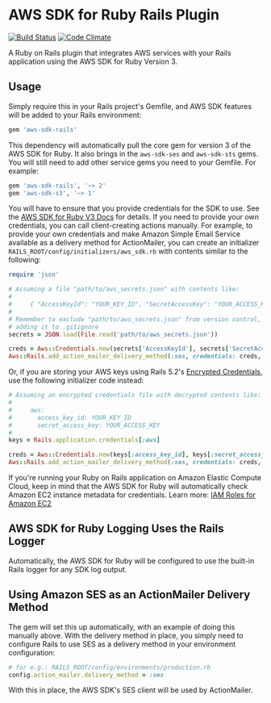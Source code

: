 # AWS SDK for Ruby Rails Plugin

[![Build Status](https://travis-ci.org/aws/aws-sdk-rails.png?branch=master)](https://travis-ci.org/aws/aws-sdk-rails) [![Code Climate](https://codeclimate.com/github/aws/aws-sdk-rails.png)](https://codeclimate.com/github/aws/aws-sdk-rails)

A Ruby on Rails plugin that integrates AWS services with your Rails application
using the AWS SDK for Ruby Version 3.

## Usage

Simply require this in your Rails project's Gemfile, and AWS SDK features will
be added to your Rails environment:

```ruby
gem 'aws-sdk-rails'
```

This dependency will automatically pull the core gem for version 3 of the AWS SDK for Ruby. It
also brings in the `aws-sdk-ses` and `aws-sdk-sts` gems. You will still need to add other
service gems you need to your Gemfile. For example:

```ruby
gem 'aws-sdk-rails', '~> 2'
gem 'aws-sdk-s3', '~> 1'
```

You will have to ensure that you provide credentials for the SDK to use. See the
[AWS SDK for Ruby V3 Docs](https://docs.aws.amazon.com/sdk-for-ruby/v3/api/index.html#Configuration)
for details. If you need to provide your own credentials, you can call
client-creating actions manually. For example, to provide your own credentials
and make Amazon Simple Email Service available as a delivery method for
ActionMailer, you can create an initializer `RAILS_ROOT/config/initializers/aws_sdk.rb`
with contents similar to the following:

```ruby
require 'json'

# Assuming a file "path/to/aws_secrets.json" with contents like:
#
#     { "AccessKeyId": "YOUR_KEY_ID", "SecretAccessKey": "YOUR_ACCESS_KEY" }
#
# Remember to exclude "path/to/aws_secrets.json" from version control, e.g. by
# adding it to .gitignore
secrets = JSON.load(File.read('path/to/aws_secrets.json'))

creds = Aws::Credentials.new(secrets['AccessKeyId'], secrets['SecretAccessKey'])
Aws::Rails.add_action_mailer_delivery_method(:ses, credentials: creds, region: 'us-east-1')
```

Or, if you are storing your AWS keys using Rails 5.2's [Encrypted
Credentials](http://guides.rubyonrails.org/security.html#custom-credentials),
use the following initializer code instead:

```ruby
# Assuming an encrypted credentials file with decrypted contents like:
#
#     aws:
#       access_key_id: YOUR_KEY_ID
#       secret_access_key: YOUR_ACCESS_KEY
#
keys = Rails.application.credentials[:aws]

creds = Aws::Credentials.new(keys[:access_key_id], keys[:secret_access_key])
Aws::Rails.add_action_mailer_delivery_method(:ses, credentials: creds, region: "us-east-1")
```

If you're running your Ruby on Rails application on Amazon Elastic Compute
Cloud, keep in mind that the AWS SDK for Ruby will automatically check Amazon
EC2 instance metadata for credentials. Learn more:
[IAM Roles for Amazon EC2](http://docs.aws.amazon.com/AWSEC2/latest/UserGuide/iam-roles-for-amazon-ec2.html)

## AWS SDK for Ruby Logging Uses the Rails Logger

Automatically, the AWS SDK for Ruby will be configured to use the built-in Rails
logger for any SDK log output.

## Using Amazon SES as an ActionMailer Delivery Method

The gem will set this up automatically, with an example of doing this manually
above. With the delivery method in place, you simply need to configure Rails
to use SES as a delivery method in your environment configuration:

```ruby
# for e.g.: RAILS_ROOT/config/environments/production.rb
config.action_mailer.delivery_method = :ses
```

With this in place, the AWS SDK's SES client will be used by ActionMailer.
